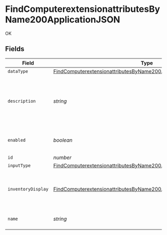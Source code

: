# FindComputerextensionattributesByName200ApplicationJSON

OK


## Fields

| Field                                                                                                                                                                         | Type                                                                                                                                                                          | Required                                                                                                                                                                      | Description                                                                                                                                                                   | Example                                                                                                                                                                       |
| ----------------------------------------------------------------------------------------------------------------------------------------------------------------------------- | ----------------------------------------------------------------------------------------------------------------------------------------------------------------------------- | ----------------------------------------------------------------------------------------------------------------------------------------------------------------------------- | ----------------------------------------------------------------------------------------------------------------------------------------------------------------------------- | ----------------------------------------------------------------------------------------------------------------------------------------------------------------------------- |
| `dataType`                                                                                                                                                                    | [FindComputerextensionattributesByName200ApplicationJSONDataType](../../models/operations/findcomputerextensionattributesbyname200applicationjsondatatype.md)                 | :heavy_minus_sign:                                                                                                                                                            | N/A                                                                                                                                                                           |                                                                                                                                                                               |
| `description`                                                                                                                                                                 | *string*                                                                                                                                                                      | :heavy_minus_sign:                                                                                                                                                            | Description of the extension attribute                                                                                                                                        | Number of charge cycles logged on the current battery                                                                                                                         |
| `enabled`                                                                                                                                                                     | *boolean*                                                                                                                                                                     | :heavy_minus_sign:                                                                                                                                                            | Only applicable to script input type                                                                                                                                          | true                                                                                                                                                                          |
| `id`                                                                                                                                                                          | *number*                                                                                                                                                                      | :heavy_minus_sign:                                                                                                                                                            | N/A                                                                                                                                                                           | 1                                                                                                                                                                             |
| `inputType`                                                                                                                                                                   | [FindComputerextensionattributesByName200ApplicationJSONInputType](../../models/operations/findcomputerextensionattributesbyname200applicationjsoninputtype.md)               | :heavy_minus_sign:                                                                                                                                                            | N/A                                                                                                                                                                           |                                                                                                                                                                               |
| `inventoryDisplay`                                                                                                                                                            | [FindComputerextensionattributesByName200ApplicationJSONInventoryDisplay](../../models/operations/findcomputerextensionattributesbyname200applicationjsoninventorydisplay.md) | :heavy_minus_sign:                                                                                                                                                            | Category in which to display the extension attribute in Jamf Pro                                                                                                              |                                                                                                                                                                               |
| `name`                                                                                                                                                                        | *string*                                                                                                                                                                      | :heavy_check_mark:                                                                                                                                                            | Extension attribute name                                                                                                                                                      | Battery Cycle Count                                                                                                                                                           |